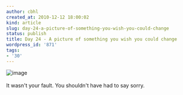 ```yaml
---
author: cbhl
created_at: 2010-12-12 18:00:02
kind: article
slug: day-24-a-picture-of-something-you-wish-you-could-change
status: publish
title: Day 24 - A picture of something you wish you could change
wordpress_id: '871'
tags:
- '30'
---
```


![image](http://blog.azuresky.ca/blog/wp-content/uploads/2010/12/wpid-1292044198782.jpg)\
\
It wasn't your fault. You shouldn't have had to say sorry.

